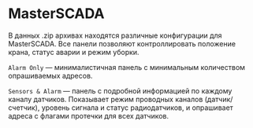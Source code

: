 # MasterSCADA
В данных .zip архивах находятся различные конфигурации для MasterSCADA. Все панели позволяют контроллировать положение крана, статус аварии и режим уборки.

``Alarm Only`` — минималистичная панель с минимальным количеством опрашиваемых адресов.

``Sensors & Alarm`` — панель с подробной информацией по каждому каналу датчиков. Показывает режим проводных каналов (датчик/счетчик), уровень сигнала и статус радиодатчиков, и опрашивает адреса с флагами протечки для всех датчиков.